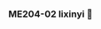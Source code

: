### ME204-02 lixinyi 👋

<!--
**jojolixinyi/jojolixinyi** is a ✨ _special_ ✨ repository because its `README.md` (this file) appears on your GitHub profile.

Here are some ideas to get you started:

- 🔭 I’m currently working on economics
- 🌱 I’m currently learning r and rstudio
- 👯 I’m looking to collaborate on everything
- 🤔 I’m looking for help with learning data science
- 💬 Ask me about everything
- 📫 How to reach me: email
- 😄 Pronouns: 
- ⚡ Fun fact: 
-->

